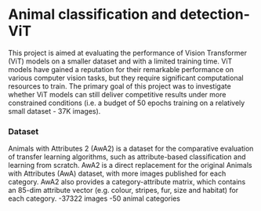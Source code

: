 # Animal classification and detection-ViT

This project is aimed at evaluating the performance of Vision Transformer (ViT) models on a smaller dataset and with a limited training time. ViT models have gained a reputation for their remarkable performance on various computer vision tasks, but they require significant computational resources to train. The primary goal of this project was to investigate whether ViT models can still deliver competitive results under more constrained conditions (i.e. a budget of 50 epochs training on a relatively small dataset - 37K images).

### Dataset  
Animals with Attributes 2 (AwA2) is a dataset for the comparative evaluation of transfer learning algorithms, such as attribute-based classification and learning from scratch. AwA2 is a direct replacement for the original Animals with Attributes (AwA) dataset, with more images published for each category. AwA2 also provides a category-attribute matrix, which contains an 85-dim attribute vector (e.g. colour, stripes, fur, size and habitat) for each category.
-37322 images
-50 animal categories

